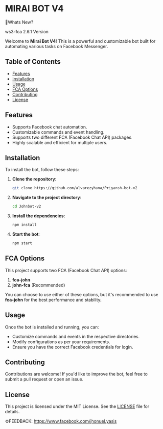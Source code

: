 # MIRAI BOT V4
🤔Whats New?

ws3-fca 2.6.1 Version

Welcome to **Mirai Bot V4**! This is a powerful and customizable bot built for automating various tasks on Facebook Messenger.

## Table of Contents

- [Features](#features)
- [Installation](#installation)
- [Usage](#usage)
- [FCA Options](#fca-options)
- [Contributing](#contributing)
- [License](#license)

## Features

- Supports Facebook chat automation.
- Customizable commands and event handling.
- Supports two different FCA (Facebook Chat API) packages.
- Highly scalable and efficient for multiple users.

## Installation

To install the bot, follow these steps:

1. **Clone the repository**:
    ```bash
    git clone https://github.com/alvarezyhana/Priyansh-bot-v2
    ```

2. **Navigate to the project directory**:
    ```bash
    cd Johnbot-v2
    ```

3. **Install the dependencies**:
    ```bash
    npm install
    ```

4. **Start the bot**:
    ```bash
    npm start
    ```

## FCA Options

This project supports two FCA (Facebook Chat API) options:

1. **fca-john**
2. **john-fca** (Recommended)

You can choose to use either of these options, but it's recommended to use **fca-john** for the best performance and stability.

## Usage

Once the bot is installed and running, you can:

- Customize commands and events in the respective directories.
- Modify configurations as per your requirements.
- Ensure you have the correct Facebook credentials for login.

## Contributing

Contributions are welcome! If you'd like to improve the bot, feel free to submit a pull request or open an issue.

## License

This project is licensed under the MIT License. See the [LICENSE](LICENSE) file for details.

⚙FEEDBACK: https://www.facebook.com/jhonuel.yasis



